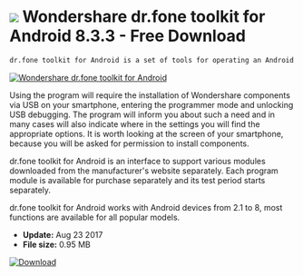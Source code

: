 # ![](https://cdn.softexe.net/static/icon/0/wondershare-dr.fone-toolkit-for-android-10875.png) Wondershare dr.fone toolkit for Android 8.3.3 - Free Download

```sh
dr.fone toolkit for Android is a set of tools for operating an Android device. With its help, you can perform several operations, such as obtaining root privileges, data recovery, secure deletion of data, backing up data from the phone, removing the lock screen without losing data (available for a few devices) and transferring files to a computer or other Android device .
```
[![Wondershare dr.fone toolkit for Android](https:https://tse1.mm.bing.net/th?id=OIP.mwFFf0J-af4b1BVU9RF80AHaEh&pid=Api)](https://softexe.net/win/hobbies-lifestyle/mobile/wondershare-dr.fone-toolkit-for-android:pRhge.html)

Using the program will require the installation of Wondershare components via USB on your smartphone, entering the programmer mode and unlocking USB debugging. The program will inform you about such a need and in many cases will also indicate where in the settings you will find the appropriate options. It is worth looking at the screen of your smartphone, because you will be asked for permission to install components. 
 
 
 dr.fone toolkit for Android is an interface to support various modules downloaded from the manufacturer's website separately. Each program module is available for purchase separately and its test period starts separately. 
 
 
 dr.fone toolkit for Android works with Android devices from 2.1 to 8, most functions are available for all popular models.


- **Update:** Aug 23 2017
- **File size:** 0.95 MB

[![Download](https://cdn.softexe.net/static/img/download.png)](https://softexe.net/win/hobbies-lifestyle/mobile/wondershare-dr.fone-toolkit-for-android:pRhge.html)

